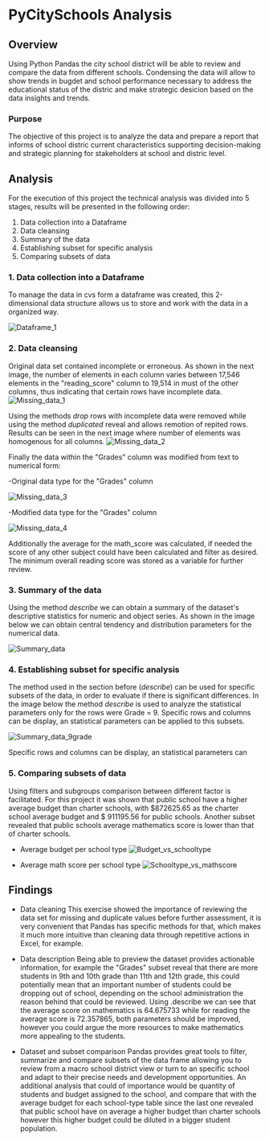 # PyCitySchools Analysis
## Overview
Using Python Pandas the city school district will be able to review and compare the data from different schools. Condensing the data will allow to show trends in bugdet and school performance necessary to address the educational status of the distric and make strategic desicion based on the data insights and trends.

### Purpose
The objective of this project is to analyze the data and prepare a report that informs of school distric current characteristics supporting decision-making and strategic planning for stakeholders at school and distric level.

## Analysis
For the execution of this project the technical analysis was divided into 5 stages, results will be presented in the following order:
1. Data collection into a Dataframe
2. Data cleansing
3. Summary of the data
4. Establishing subset for specific analysis
5. Comparing subsets of data

### 1. Data collection into a Dataframe
To manage the data in cvs form a dataframe was created, this 2-dimensional data structure allows us to store and work with the data in a organized way.

![Dataframe_1](https://github.com/Li11iana/PyCitySchools/blob/main/Resources/Images/Dataframe_1.png)

### 2. Data cleansing
Original data set contained incomplete or erroneous. 
As shown in the next image, the number of elements in each column varies between 17,546 elements in the "reading_score" column to 19,514 in must of the other columns, thus indicating that certain rows have incomplete data. 
![Missing_data_1](https://github.com/Li11iana/PyCitySchools/blob/main/Resources/Images/Missing_data_1.png)

Using the methods *drop* rows with incomplete data were removed while using the method *duplicated* reveal and allows remotion of repited rows. Results can be seen in the next image where number of elements was homogenous for all columns.
![Missing_data_2](https://github.com/Li11iana/PyCitySchools/blob/main/Resources/Images/Missing_data_2.png)

Finally the data within the "Grades" column was modified from text to numerical form:

-Original data type for the "Grades" column

![Missing_data_3](https://github.com/Li11iana/PyCitySchools/blob/main/Resources/Images/Missing_data_3.png)

-Modified data type for the "Grades" column

![Missing_data_4](https://github.com/Li11iana/PyCitySchools/blob/main/Resources/Images/Missing_data_4.png)

Additionally the average for the math_score was calculated, if needed the score of any other subject could have been calculated and filter as desired. The minimum overall reading score was stored as a variable for further review.

### 3. Summary of the data
Using the method *describe* we can obtain a summary of the dataset's descriptive statistics for numeric and object series. As shown in the image below we can obtain central tendency and distribution parameters for the numerical data. 

![Summary_data](https://github.com/Li11iana/PyCitySchools/blob/main/Resources/Images/Summary_data.png)
 
### 4. Establishing subset for specific analysis
The method used in the section before (*describe*) can be used for specific subsets of the data, in order to evaluate if there is significant differences. In the image below the method *describe* is used to analyze the statistical parameters only for the rows were Grade = 9. Specific rows and columns can be display, an statistical parameters can be applied to this subsets.

![Summary_data_9grade](https://github.com/Li11iana/PyCitySchools/blob/main/Resources/Images/Summary_data_9grade.png)

Specific rows and columns can be display, an statistical parameters can

### 5. Comparing subsets of data
Using filters and subgroups comparison between different factor is facilitated. For this project it was shown that public school have a higher average budget than charter schools, with $872625.65 as the charter school average budget and $ 911195.56 for public schools.
Another subset revealed that public schools average mathematics score is lower than that of charter schools.
* Average budget per school type
![Budget_vs_schooltype](https://github.com/Li11iana/PyCitySchools/blob/main/Resources/Images/Budget_vs_schooltype.png)

* Average math score per school type
![Schooltype_vs_mathscore](https://github.com/Li11iana/PyCitySchools/blob/main/Resources/Images/Schooltype_vs_mathscore.png.png)

## Findings

- Data cleaning
This exercise showed the importance of reviewing the data set for missing and duplicate values before further assessment, it is very convenient that Pandas has specific methods for that, which makes it much more intuitive than cleaning data through repetitive actions in Excel, for example. 

- Data description 
Being able to preview the dataset provides actionable information, for example the "Grades" subset reveal that there are more students in 9th and 10th grade than 11th and 12th grade, this could potentially mean that an important number of students could be dropping out of school, depending on the school administration the reason behind that could be reviewed. Using .describe we can see that the average score on mathematics is 64.675733 while for reading the average score is 72.357865, both parameters should be improved, however you could argue the more resources to make mathematics more appealing to the students.

- Dataset and subset comparison
Pandas provides great tools to filter, summarize and compare subsets of the data frame allowing you to review from a macro school district view or turn to an specific school and adapt to their precise needs and development opportunities. An additional analysis that could of importance would be quantity of students and budget assigned to the school, and compare that with the average budget for each school-type table since the last one revealed that public school have on average a higher budget than charter schools however this higher budget could be diluted in a bigger student population.
